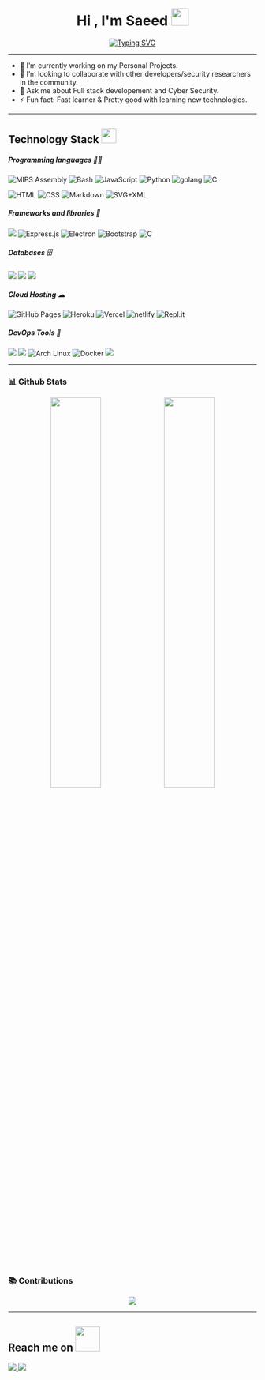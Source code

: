 <h1 align="center">Hi , I'm Saeed <img src="https://media.giphy.com/media/hvRJCLFzcasrR4ia7z/giphy.gif" width="35"></h1>
<p align="center">
<!--  <img src="https://readme-typing-svg.herokuapp.com?font=Quando&color=%231CD0C2&size=30&duration=4200&center=true&vCenter=true&width=400&height=55&lines=Automation;WebDev.+and+WebSec.;CTF+Player/Developer"> -->
<a href="https://git.io/typing-svg">
	<img src="https://readme-typing-svg.herokuapp.com?font=Quando&size=30&duration=4000&pause=1000&color=22A786&center=true&vCenter=fale&width=435&lines=Full+Stack+Developer;CTF+Player%2FDeveloper" alt="Typing SVG" />
</a>
</p>

<hr/>

<p>
 <i>
<!--  I'm Saeed, I'm a Tech Enthusiast. -->
 </i>
</p>

<!--- 🌱 I’m currently exploring different domains of tech.-->
- 🌱 I’m currently working on my Personal Projects.
- 👯 I’m looking to collaborate with other developers/security researchers in the community.
- 💬 Ask me about Full stack developement and Cyber Security.
- ⚡ Fun fact: Fast learner & Pretty good with learning new technologies.

<hr>

<h2 align="">Technology Stack <img src="https://media.giphy.com/media/WUlplcMpOCEmTGBtBW/giphy.gif" width="30"></h2>


#####  Programming languages 👨‍💻

<p>
<img alt="MIPS Assembly" src="https://custom-icon-badges.herokuapp.com/badge/Assembly-525252.svg?logo=asm-hex&logoColor=red&color=black&style=flat">
<img alt="Bash" src="https://img.shields.io/badge/Bash-121011.svg?logo=gnu-bash&logoColor=white&color=black">
<img alt="JavaScript" src="https://img.shields.io/badge/JavaScript-F7DF1E.svg?logo=javascript&logoColor=yellow&color=black">
<img alt="Python" src="https://img.shields.io/badge/Python-14354C.svg?logo=python&logoColor=blue&color=black">
<img alt="golang" src="https://img.shields.io/badge/go-%2300ADD8.svg?&logo=Go&logoColor=blue&color=black">
<img alt="C" src="https://custom-icon-badges.herokuapp.com/badge/C-03599C.svg?logo=c-in-hexagon&logoColor=white&color=black">
</p>

 <p>
<img alt="HTML" src="https://img.shields.io/badge/HTML-E34F26.svg?logo=html5&logoColor=orange&color=black">
<img alt="CSS" src="https://img.shields.io/badge/CSS-1572B6.svg?logo=css3&logoColor=blue&color=black">
<img alt="Markdown" src="https://img.shields.io/badge/Markdown-000000.svg?logo=markdown&logoColor=white"></a>
<img alt="SVG+XML" src="https://img.shields.io/badge/SVG%2BXML-e0982c.svg?logo=svg&logoColor=green&color=black">
</p>

#####  Frameworks and libraries 🧰

<p>
<img src="https://img.shields.io/badge/-Nodejs-black?style=flat&logo=Node.js&logoColor=18db4f"/>
<img alt="Express.js" src="https://img.shields.io/badge/Express.js-404d59.svg?style=flat&logo=express&color=black">
<img alt="Electron" src="https://img.shields.io/badge/Electron-20232e.svg?logo=electron&logoColor=pink&color=black">
<img alt="Bootstrap" src="https://img.shields.io/badge/Bootstrap-7952B3.svg?logo=bootstrap&logoColor=7c12f8&color=black">
<img alt="C" src="https://img.shields.io/badge/Tailwind_CSS-38B2AC?logo=tailwind-css&logoColor=light-blue&color=black">
<!-- <img src="https://img.shields.io/badge/-React-black?style=flat-square&logo=react"/> -->

    
</p>

#####  Databases 🗄

<p>
<img src="https://img.shields.io/badge/-MongoDB-black?style=flat-square&logo=mongodb"/>
<img src="https://img.shields.io/badge/mysql-%2300f.svg?style=flat-square&logo=mysql&logoColor=white&color=black"/>
<img src="https://img.shields.io/badge/Oracle-F80000?style=flat-square&logo=oracle&logoColor=red&color=black"/>
<!-- <img alt="PostgreSQL" src ="https://img.shields.io/badge/PostgreSQL-316192.svg?logo=postgresql&logoColor=blue&color=black"> -->
</p>

#####  Cloud Hosting ☁

<p>
<img alt="GitHub Pages" src="https://img.shields.io/badge/GitHub%20Pages-327FC7.svg?logo=github&logoColor=blue&color=black">
<img alt="Heroku" src="https://img.shields.io/badge/Heroku-430098.svg?logo=heroku&logoColor=purple&color=black">
<img alt="Vercel" src="https://img.shields.io/badge/Vercel-000000.svg?logo=vercel&logoColor=white">
<img alt="netlify" src="https://img.shields.io/badge/netlify-%23000000.svg?logo=netlify&logoColor=#00C7B7&color=black">
<img alt="Repl.it" src="https://img.shields.io/badge/Repl.it-0D101E.svg?logo=Replit&logoColor=gray&color=black">
	</p>


#####  DevOps Tools  🔁

<p>
<img src="https://img.shields.io/badge/-Git-black?style=flat-square&logo=git"/>
<img src="https://img.shields.io/badge/-GitHub-black?style=flat-square&logo=github"/>
<img alt="Arch Linux" src="https://img.shields.io/badge/Arch%20Linux-1793D1.svg?logo=arch-linux&logoColor=blue&color=black">
<img alt="Docker" src="https://img.shields.io/badge/docker-%230db7ed.svg?logo=docker&logoColor=blue&color=black">
<img src="https://img.shields.io/badge/GoogleCloud-%234285F4.svg?logo=google-cloud&logoColor=blue&color=black">

</p>

<hr>

### 📊 Github Stats 
<!-- [![Saeed's GitHub stats](https://github-readme-stats.vercel.app/api?username=saeed0x1&theme=tokyonight)](https://github.com/saeed0x1/github-readme-stats)
[![Saeed's Github Stats](https://github-readme-streak-stats.herokuapp.com/?user=saeed0x1&theme=tokyonight)](https://github-readme-streak-stats.herokuapp.com/?user=saeed0x1&theme=tokyonight) -->
<p align="center">
  <img width="45%" src="https://github-readme-stats.vercel.app/api?username=saeed0xf&theme=tokyonight" />
  <img width="45%" src="https://github-readme-streak-stats.herokuapp.com/?user=saeed0xf&theme=tokyonight" />
</p>

### 📚 Contributions

<p align="center">
<!-- <img src = "https://activity-graph.herokuapp.com/graph?username=zerodayrat&theme=react-dark" width="90%" align = "center">  -->
<img src="https://github.com/zerodayrat/zerodayrat/blob/output/github-contribution-grid-snake.svg#gh-dark-mode-only">
<!-- <img src="https://raw.githubusercontent.com/zerodayrat/ZeroDayRAT/main/img/stat.svg" alt="snake" align="center"> -->
</p>

<hr>

<h2 align="">Reach me on <img src="https://media.giphy.com/media/mGcNjsfWAjY5AEZNw6/giphy.gif" width="50"></h2>

<p align="">
 
<!-- <img src="https://img.shields.io/badge/-zerodayrat-purple?style=flat-square&logo=instagram&logoColor=white&link=https://www.instagram.com/" /> -->
<!-- <img src="https://img.shields.io/badge/-zerodayrat-c14438?style=flat-square&logo=Gmail&logoColor=white&link=mailto:" /> -->
<a href="https://www.linkedin.com/in/saeed0x1/">
<img src="https://img.shields.io/badge/-saeed0x1-blue?style=flat-square&logo=Linkedin&logoColor=white&link=https://www.linkedin.com/in/saeed0x1/" />
</a>
<a href="https://twitter.com/saeed0x1"><img src="https://img.shields.io/badge/-saeed0x1-blue?style=flat-square&logo=twitter&logoColor=white&link=https://twitter.com/saeed0x1" /></a>
<!-- <a href="#"><img src="https://img.shields.io/badge/-HackTheBox-000000?style=flat&logo=codesandbox&logoColor=9FEF00"/></a> -->
<!-- <a href="https://tryhackme.com/p/FangX"> <img src="https://img.shields.io/badge/-TryHackMe-gray?style=flat&logo=icloud&logoColor=white"/></a> -->

</p>

